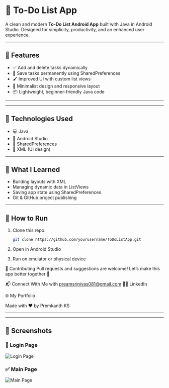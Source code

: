 # 📝 To-Do List App

A clean and modern **To-Do List Android App** built with Java in Android Studio. Designed for simplicity, productivity, and an enhanced user experience.

---

## 📱 Features

- ✅ Add and delete tasks dynamically
- 💾 Save tasks permanently using SharedPreferences
- 🖌️ Improved UI with custom list views
- 🎯 Minimalist design and responsive layout
- 📦 Lightweight, beginner-friendly Java code

---



---

## 🚀 Technologies Used

- 💻 Java
- 📱 Android Studio
- 🧠 SharedPreferences
- 🎨 XML (UI design)

---

## 🧠 What I Learned

- Building layouts with XML
- Managing dynamic data in ListViews
- Saving app state using SharedPreferences
- Git & GitHub project publishing

---

## 🔧 How to Run

1. Clone this repo:
   ```bash
   git clone https://github.com/yourusername/ToDoListApp.git
2. Open in Android Studio

3. Run on emulator or physical device

🤝 Contributing
Pull requests and suggestions are welcome!
Let’s make this app better together 🚀

📬 Connect With Me with preamsrinivas081@gmail.com
👨‍💻 LinkedIn

🌐 My Portfolio

Made with ❤️ by Premkanth KS

---


---
## 📸 Screenshots

### 🔐 Login Page
![Login Page](https://raw.githubusercontent.com/premkanths/ToDoListApp/main/Images/login_page.jpg)

### ✅ Main Page
![Main Page](https://raw.githubusercontent.com/premkanths/ToDoListApp/main/Images/main_page.jpg)
